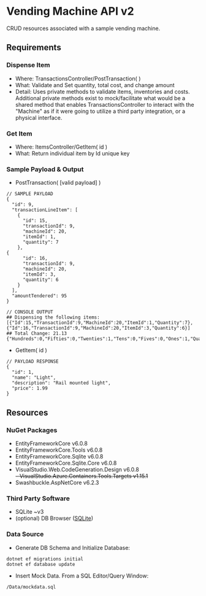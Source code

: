 ﻿# Vending Machine API v2
CRUD resources associated with a sample vending machine.  

## Requirements

### Dispense Item
- Where: TransactionsController/PostTransaction( )
- What: Validate and Set quantity, total cost, and change amount
- Detail: Uses private methods to validate items, inventories and costs. 
Additional private methods exist to mock/facilitate what would be a shared method that enables TransactionsController to interact with the "Machine" as if it were going to utilize a third party integration, or a physical interface.

### Get Item
- Where: ItemsController/GetItem( id )
- What: Return individual item by Id unique key


### Sample Payload & Output
- PostTransaction( [valid payload] )
```
// SAMPLE PAYLOAD
{
  "id": 9,
  "transactionLineItem": [
    {
      "id": 15,
      "transactionId": 9,
      "machineId": 20,
      "itemId": 1,
      "quantity": 7
    },
{
      "id": 16,
      "transactionId": 9,
      "machineId": 20,
      "itemId": 3,
      "quantity": 6
    }
  ],
  "amountTendered": 95
}
```

```
// CONSOLE OUTPUT 
## Dispensing the following items:
[{"Id":15,"TransactionId":9,"MachineId":20,"ItemId":1,"Quantity":7},{"Id":16,"TransactionId":9,"MachineId":20,"ItemId":3,"Quantity":6}]
## Total Change: 21.13
{"Hundreds":0,"Fifties":0,"Twenties":1,"Tens":0,"Fives":0,"Ones":1,"Quarters":0,"Dimes":1,"Nickles":0,"Pennies":3}

```

- GetItem( id )
```
// PAYLOAD RESPONSE
{
  "id": 1,
  "name": "Light",
  "description": "Rail mounted light",
  "price": 1.99
}
```

## Resources
### NuGet Packages
- EntityFrameworkCore v6.0.8
- EntityFrameworkCore.Tools v6.0.8
- EntityFrameworkCore.Sqlite v6.0.8
- EntityFrameworkCore.Sqlite.Core v6.0.8
- VisualStudio.Web.CodeGeneration.Design v6.0.8  
~~- VisualStudio.Azure.Containers.Tools.Targets v1.15.1~~
- Swashbuckle.AspNetCore v6.2.3

### Third Party Software
- SQLite ~v3
- (optional) DB Browser ([SQLite](https://sqlitebrowser.org/))

### Data Source
- Generate DB Schema and Initialize Database:
```
dotnet ef migrations initial
dotnet ef database update
```
- Insert Mock Data. From a SQL Editor/Query Window:
```
/Data/mockdata.sql
```
